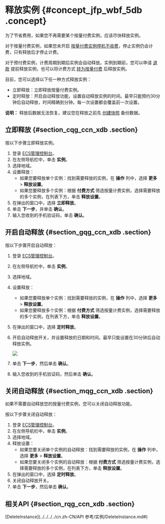 # 释放实例 {#concept_jfp_wbf_5db .concept}

为了节省费用，如果您不再需要某个按量付费实例，应该尽快释放实例。

对于按量付费实例，如果您未开启 [按量付费实例停机不收费](../../../../cn.zh-CN/产品定价/按量付费实例停机不收费.md#)，停止实例仍会计费，只有释放后才停止计费。

对于预付费实例，计费周期到期后实例会自动释放。实例到期前，您可以申请 [退款](https://help.aliyun.com/document_detail/37096.html) 提前释放实例，也可以将计费方式 [转为按量付费](../../../../cn.zh-CN/产品定价/预付费转按量付费.md#) 后释放实例。

目前，您可以选择以下任一种方式释放实例：

-   立即释放：立即释放按量付费实例。
-   定时释放：开启自动释放功能，设置自动释放实例的时间。最早只能预约30分钟后自动释放，时间精确到分钟。每一次设置都会覆盖前一次设置。

**说明：** 释放后数据无法恢复。建议您在释放之前先 [创建快照](cn.zh-CN/用户指南/快照/创建快照.md#) 备份数据。

## 立即释放 {#section_cqg_ccn_xdb .section}

按以下步骤立即释放实例。

1.  登录 [ECS管理控制台](https://ecs.console.aliyun.com/?spm=a2c4g.11186623.2.9.FNEORG#/home)。
2.  在左侧导航栏中，单击 **实例**。
3.  选择地域。
4.  设置释放：
    -   如果您要释放单个实例：找到需要释放的实例，在 **操作** 列中，选择 **更多** \> **释放设置**。
    -   如果您要释放多个实例：根据 **付费方式** 筛选按量计费实例，选择需要释放的多个实例，在列表下方，单击 **释放设置**。
5.  在弹出的窗口中，选择 **立即释放**。
6.  单击 **下一步**，并单击 **确认**。
7.  输入您收到的手机验证码，单击 **确认**。

## 开启自动释放 {#section_gqg_ccn_xdb .section}

按以下步骤开启自动释放：

1.  登录 [ECS管理控制台](https://ecs.console.aliyun.com/?spm=a2c4g.11186623.2.9.FNEORG#/home)。
2.  在左侧导航栏中，单击 **实例**。
3.  选择地域。
4.  设置释放：
    -   如果您要释放单个实例：找到需要释放的实例，在 **操作** 列中，选择 **更多** \> **释放设置**。
    -   如果您要释放多个实例：根据 **付费方式** 筛选按量计费实例，选择需要释放的多个实例，在列表下方，单击 **释放设置**。
5.  在弹出的窗口中，选择 **定时释放**。
6.  开启自动释放开关，并设置释放的日期和时间。最早只能设置在30分钟后自动释放实例。

    ![](http://static-aliyun-doc.oss-cn-hangzhou.aliyuncs.com/assets/img/9651/15410508725454_zh-CN.png)

7.  单击 **下一步**，然后单击 **确认**。
8.  输入您收到的手机验证码，然后单击 **确认**。

## 关闭自动释放 {#section_mqg_ccn_xdb .section}

如果不需要自动释放您的按量付费实例，您可以关闭自动释放功能。

按以下步骤关闭自动释放：

1.  登录 [ECS管理控制台](https://ecs.console.aliyun.com/?spm=a2c4g.11186623.2.9.FNEORG#/home)。
2.  在左侧导航栏中，单击 **实例**。
3.  选择地域。
4.  释放设置：
    -   如果您要关闭单个实例的自动释放：找到需要释放的实例，在 **操作** 列中，选择 **更多** \> **释放设置**。
    -   如果您要关闭多个实例的自动释放：根据 **付费方式** 筛选按量计费实例，选择需要释放的多个实例，在列表下方，单击 **释放设置**。
5.  在弹出的窗口中，选择 **定时释放**。
6.  关闭自动释放开关。
7.  单击 **下一步**，然后单击 **确认**。

## 相关API {#section_rqg_ccn_xdb .section}

[DeleteInstance](../../../../cn.zh-CN/API 参考/实例/DeleteInstance.md#)

